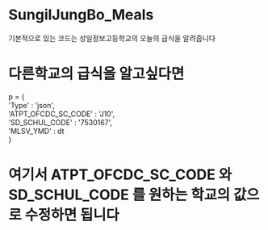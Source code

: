 # SungilJungBo_Meals
기본적으로 있는 코드는 성일정보고등학교의 오늘의 급식을 알려줍니다
# 다른학교의 급식을 알고싶다면
p = { <br>
        'Type' : 'json', <br>
        'ATPT_OFCDC_SC_CODE' : 'J10', <br>
        'SD_SCHUL_CODE' : '7530167', <br>
        'MLSV_YMD' : dt <br>
    }   
# 여기서 ATPT_OFCDC_SC_CODE 와 SD_SCHUL_CODE 를 원하는 학교의 값으로 수정하면 됩니다
